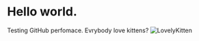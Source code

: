  # Hello world.
Testing GitHub perfomace.
Evrybody love kittens?
![LovelyKitten](https://i.ytimg.com/vi/Q33Tzb60SnU/hqdefault.jpg "Kitty!")
